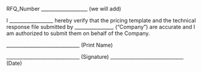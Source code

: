 RFQ_Number ___________________ (we will add)

I __________________ hereby verify that the pricing template and the technical response file submitted by ________________ (“Company”) are accurate and I am authorized to submit them on behalf of the Company.


______________________________ (Print Name)


______________________________ (Signature)         ______________________________ (Date)
